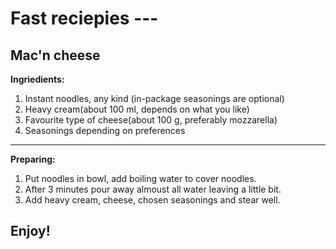 # Fast reciepies ---
## Mac'n cheese
**Ingriedients:**
1. Instant noodles, any kind (in-package seasonings are optional)
2. Heavy cream(about 100 ml, depends on what you like)
3. Favourite type of cheese(about 100 g, preferably mozzarella)
4. Seasonings depending on preferences
---
**Preparing:**
1. Put noodles in bowl, add boiling water to cover noodles.
2. After 3 minutes pour away almoust all water leaving a little bit.
3. Add heavy cream, cheese, chosen seasonings and stear well.
## Enjoy!
